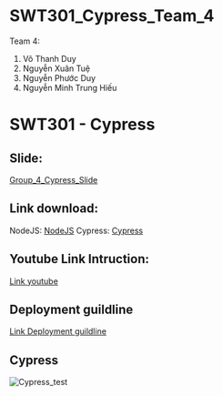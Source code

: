 # SWT301_Cypress_Team_4
Team 4:
1. Võ Thanh Duy
2. Nguyễn Xuân Tuệ
3. Nguyễn Phước Duy
4. Nguyễn Minh Trung Hiếu

# SWT301 - Cypress
## Slide:
[Group_4_Cypress_Slide](https://docs.google.com/presentation/d/13c6ORNnUAeZJNF1hwqw1lqIOHwSJ9eG0sXWthH6mhDc/edit?usp=sharing "Group 4 Cypress Slide")
## Link download:
NodeJS: [NodeJS](https://nodejs.org/en/)
Cypress: [Cypress](https://download.cypress.io/desktop/6.8.0)
## Youtube Link Intruction:
[Link youtube](https://youtu.be/eCplzBMb9O4)
## Deployment guildline
[Link Deployment guildline](https://docs.google.com/document/d/1EuLd19JSEV86-NXy1dXQCDPFK1HQ_eWJuV3H_CmwI_g/edit?usp=sharing)
## Cypress
![Cypress_test](https://drive.google.com/file/d/1kDZjI_4dX_P7GANWy0poFjzn-lk1hTd3/view?usp=sharing)

